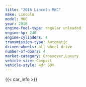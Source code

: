 ```yaml
---
title: "2016 Lincoln MKC"
make: Lincoln
model: MKC
year: 2016
engine-fuel-type: regular unleaded
engine-hp: 240
engine-cylinders: 4
transmission-type: Automatic
driven-wheels: all wheel drive
number-of-doors: 4
market-category: Crossover,Luxury
vehicle-size: Compact
vehicle-style: 4dr SUV
---
```


{{< car_info >}}
